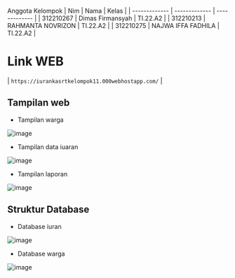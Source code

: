 Anggota Kelompok
| Nim  | Nama | Kelas | 
| ------------- | ------------- | ------------- |
| 312210267 | Dimas Firmansyah | TI.22.A2  |
| 312210213 | RAHMANTA NOVRIZON | TI.22.A2  |
| 312210275 | NAJWA IFFA FADHILA | TI.22.A2  |

# Link WEB
| `https://iurankasrtkelompok11.000webhostapp.com/` |


## Tampilan web
- Tampilan warga
  
![image](https://github.com/DimasF3009/ProjectUAS/assets/115687740/ce691029-500f-4b4d-9ceb-65a3e4afe2f3)
- Tampilan data iuaran
  
![image](https://github.com/DimasF3009/ProjectUAS/assets/115687740/09d2545a-faf6-40e7-be2a-a8837fb6f75d)
- Tampilan laporan
  
![image](https://github.com/DimasF3009/ProjectUAS/assets/115687740/96658050-baa1-4b9c-a00e-69e9785d27f6)




## Struktur Database

- Database iuran
  
![image](https://github.com/DimasF3009/ProjectUAS/assets/115687740/c8693fce-d65c-4f07-a483-e5ddcd060098)
- Database warga
  
![image](https://github.com/DimasF3009/ProjectUAS/assets/115687740/742c3317-b258-443c-9c85-bfe3242a0874)
